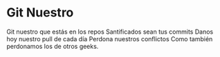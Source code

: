 # Git Nuestro

Git nuestro que estás en los repos
Santificados sean tus commits
Danos hoy nuestro pull de cada día
Perdona nuestros conflictos
Como también perdonamos los de otros geeks.